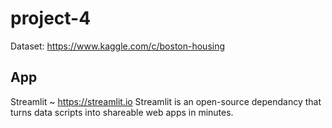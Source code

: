 # project-4

Dataset: https://www.kaggle.com/c/boston-housing

## App
Streamlit ~ https://streamlit.io
Streamlit is an open-source dependancy that turns data scripts into shareable web apps in minutes.

